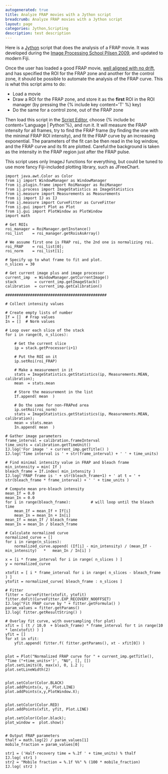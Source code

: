 ```yaml
---
autogenerated: true
title: Analyze FRAP movies with a Jython script
breadcrumb: Analyze FRAP movies with a Jython script
layout: page
categories: Jython,Scripting
description: test description
---
```


Here is a [Jython](Category_Jython) script that does the analysis of a FRAP movie. It was developed during the [Image Processing School Pilsen 2009](Image_Processing_School_Pilsen_2009), and updated to modern Fiji.

Once the user has loaded a good FRAP movie, [well aligned with no drift](Correcting_drift_in_FRAP_experiments‎), and has specified the ROI for the FRAP zone and another for the control zone, it should be possible to automate the analysis of the FRAP curve. This is what this script aims to do:

-   Load a movie
-   Draw a ROI for the FRAP zone, and store it as the **first** ROI in the ROI manager (by pressing the {% include key content='T' %} key)
-   Do the same for a control zone, out of the FRAP zone

Then load this script in the [Script Editor](Script_Editor), choose {% include bc content='Language | Python'%}, and run it. It will measure the FRAP intensity for all frames, try to find the FRAP frame (by finding the one with the minimal FRAP ROI intensity), and fit the FRAP curve by an increasing exponential. The parameters of the fit can be then read in the log window, and the FRAP curve and its fit are plotted. Careful:the background is taken as the intensity in the FRAP region just after the FRAP pulse.

This script uses only ImageJ functions for everything, but could be tuned to use more fancy Fiji-included plotting library, such as JFreeChart.

    import java.awt.Color as Color
    from ij import WindowManager as WindowManager
    from ij.plugin.frame import RoiManager as RoiManager
    from ij.process import ImageStatistics as ImageStatistics
    from ij.measure import Measurements as Measurements
    from ij import IJ as IJ
    from ij.measure import CurveFitter as CurveFitter
    from ij.gui import Plot as Plot
    from ij.gui import PlotWindow as PlotWindow
    import math

    # Get ROIs
    roi_manager = RoiManager.getInstance()
    roi_list    = roi_manager.getRoisAsArray()

    # We assume first one is FRAP roi, the 2nd one is normalizing roi.
    roi_FRAP    = roi_list[0];
    roi_norm    = roi_list[1];

    # Specify up to what frame to fit and plot.
    n_slices = 30

    # Get current image plus and image processor
    current_imp  = WindowManager.getCurrentImage()
    stack        = current_imp.getImageStack()
    calibration  = current_imp.getCalibration()

    #############################################

    # Collect intensity values

    # Create empty lists of number
    If = []  # Frap values
    In = []  # Norm values

    # Loop over each slice of the stack
    for i in range(0, n_slices):
     
        # Get the current slice 
        ip = stack.getProcessor(i+1)
     
        # Put the ROI on it
        ip.setRoi(roi_FRAP)
     
        # Make a measurement in it
        stats = ImageStatistics.getStatistics(ip, Measurements.MEAN, calibration);
        mean  = stats.mean
     
        # Store the measurement in the list
        If.append( mean  )

        # Do the same for non-FRAPed area
        ip.setRoi(roi_norm)
        stats = ImageStatistics.getStatistics(ip, Measurements.MEAN, calibration);
        mean = stats.mean
        In.append( mean  )
     
    # Gather image parameters
    frame_interval = calibration.frameInterval
    time_units = calibration.getTimeUnit()
    IJ.log('For image ' + current_imp.getTitle() )
    IJ.log('Time interval is ' + str(frame_interval) + ' ' + time_units)
     
    # Find minimal intensity value in FRAP and bleach frame
    min_intensity = min( If )
    bleach_frame = If.index( min_intensity )
    IJ.log('FRAP frame is ' + str(bleach_frame+1) + ' at t = ' + str(bleach_frame * frame_interval) + ' ' + time_units )
     
    # Compute mean pre-bleach intensity
    mean_If = 0.0
    mean_In = 0.0
    for i in range(bleach_frame):         # will loop until the bleach time
        mean_If = mean_If + If[i]
        mean_In = mean_In + In[i]
    mean_If = mean_If / bleach_frame
    mean_In = mean_In / bleach_frame
     
    # Calculate normalized curve
    normalized_curve = []
    for i in range(n_slices):
        normalized_curve.append( (If[i] - min_intensity) / (mean_If - min_intensity)   *   mean_In / In[i] )
        
    x = [i * frame_interval for i in range( n_slices ) ] 
    y = normalized_curve

    xtofit = [ i * frame_interval for i in range( n_slices - bleach_frame ) ]
    ytofit = normalized_curve[ bleach_frame : n_slices ]
     
    # Fitter
    fitter = CurveFitter(xtofit, ytofit)
    fitter.doFit(CurveFitter.EXP_RECOVERY_NOOFFSET)
    IJ.log("Fit FRAP curve by " + fitter.getFormula() )
    param_values = fitter.getParams()
    IJ.log( fitter.getResultString() )
     
    # Overlay fit curve, with oversampling (for plot)
    xfit = [ (t / 10.0  + bleach_frame) * frame_interval for t in range(10 * len(xtofit) ) ]
    yfit = []
    for xt in xfit:
        yfit.append( fitter.f( fitter.getParams(), xt - xfit[0]) )

     
    plot = Plot("Normalized FRAP curve for " + current_imp.getTitle(), "Time ("+time_units+')', "NU", [], [])
    plot.setLimits(0, max(x), 0, 1.2 );
    plot.setLineWidth(2)


    plot.setColor(Color.BLACK)
    plot.addPoints(x, y, Plot.LINE)
    plot.addPoints(x,y,PlotWindow.X);

     
    plot.setColor(Color.RED)
    plot.addPoints(xfit, yfit, Plot.LINE)

    plot.setColor(Color.black);
    plot_window =  plot.show()


    # Output FRAP parameters
    thalf = math.log(2) / param_values[1]
    mobile_fraction = param_values[0]

    str1 = ('Half-recovery time = %.2f ' + time_units) % thalf
    IJ.log( str1 )
    str2 = "Mobile fraction = %.1f %%" % (100 * mobile_fraction)
    IJ.log( str2 )

 
